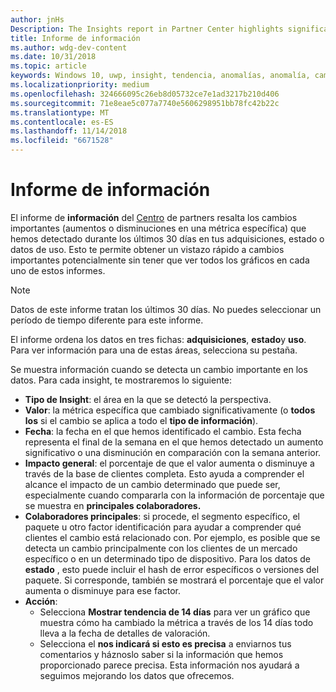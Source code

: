 ```yaml
---
author: jnHs
Description: The Insights report in Partner Center highlights significant changes about your apps.
title: Informe de información
ms.author: wdg-dev-content
ms.date: 10/31/2018
ms.topic: article
keywords: Windows 10, uwp, insight, tendencia, anomalías, anomalía, cambios de datos
ms.localizationpriority: medium
ms.openlocfilehash: 324666095c26eb8d05732ce7e1ad3217b210d406
ms.sourcegitcommit: 71e8eae5c077a7740e5606298951bb78fc42b22c
ms.translationtype: MT
ms.contentlocale: es-ES
ms.lasthandoff: 11/14/2018
ms.locfileid: "6671528"
---
```

# <a name="insights-report"></a>Informe de información


El informe de **información** del [Centro](https://partner.microsoft.com/dashboard) de partners resalta los cambios importantes (aumentos o disminuciones en una métrica específica) que hemos detectado durante los últimos 30 días en tus adquisiciones, estado o datos de uso. Esto te permite obtener un vistazo rápido a cambios importantes potencialmente sin tener que ver todos los gráficos en cada uno de estos informes.

> [!NOTE]
> Datos de este informe tratan los últimos 30 días. No puedes seleccionar un período de tiempo diferente para este informe.

El informe ordena los datos en tres fichas: **adquisiciones**, **estado**y **uso**. Para ver información para una de estas áreas, selecciona su pestaña.

Se muestra información cuando se detecta un cambio importante en los datos. Para cada insight, te mostraremos lo siguiente:
- **Tipo de Insight**: el área en la que se detectó la perspectiva.
- **Valor**: la métrica específica que cambiado significativamente (o **todos los** si el cambio se aplica a todo el **tipo de información**).
- **Fecha**: la fecha en el que hemos identificado el cambio. Esta fecha representa el final de la semana en el que hemos detectado un aumento significativo o una disminución en comparación con la semana anterior.
- **Impacto general**: el porcentaje de que el valor aumenta o disminuye a través de la base de clientes completa. Esto ayuda a comprender el alcance el impacto de un cambio determinado que puede ser, especialmente cuando compararla con la información de porcentaje que se muestra en **principales colaboradores.**
- **Colaboradores principales**: si procede, el segmento específico, el paquete u otro factor identificación para ayudar a comprender qué clientes el cambio está relacionado con. Por ejemplo, es posible que se detecta un cambio principalmente con los clientes de un mercado específico o en un determinado tipo de dispositivo. Para los datos de **estado** , esto puede incluir el hash de error específicos o versiones del paquete. Si corresponde, también se mostrará el porcentaje que el valor aumenta o disminuye para ese factor.
- **Acción**:
   - Selecciona **Mostrar tendencia de 14 días** para ver un gráfico que muestra cómo ha cambiado la métrica a través de los 14 días todo lleva a la fecha de detalles de valoración.
   - Selecciona el **nos indicará si esto es precisa** a enviarnos tus comentarios y háznoslo saber si la información que hemos proporcionado parece precisa. Esta información nos ayudará a seguimos mejorando los datos que ofrecemos. 

